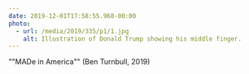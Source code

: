```yaml
---
date: 2019-12-01T17:58:55.968-00:00
photo:
  - url: /media/2019/335/p1/1.jpg
    alt: Illustration of Donald Trump showing his middle finger.
---
```


""MADe in America"" (Ben Turnbull, 2019)
